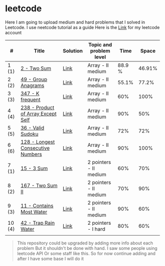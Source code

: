 # leetcode
Here I am going to upload medium and hard problems that I solved in Leetcode. I use neetcode tutorial as a guide
Here is the [Link](https://leetcode.com/Akadil/) for my leetcode account

| # | Title | Solution | Topic and problem level | Time | Space |
|---| ----- | -------- | ----------------------- | ---- | ----- |
| 1 (1) | [2 - Two Sum](https://leetcode.com/problems/add-two-numbers/) | [Link](https://github.com/Akadil/leetcode/blob/main/arrayHashing/2_addTwoNumbers.py) | Array - II medium | 88.9 % | 46.91% |
| 2 (2) | [49 - Group Anagrams](https://leetcode.com/problems/group-anagrams/) | [Link](https://github.com/Akadil/leetcode/blob/main/arrayHashing/49_groupAnagrams.py) | Array - II medium | 55.1% | 77.2% | 
| 3 (3) | [347 - K frequent](https://leetcode.com/problems/top-k-frequent-elements/) | [Link](https://github.com/Akadil/leetcode/blob/main/arrayHashing/347_topKFrequentElements.py) | Array - II medium | 60% | 100% |
| 4 (4) | [238 - Product of Array Except Self](https://leetcode.com/problems/product-of-array-except-self/) | [Link](https://github.com/Akadil/leetcode/blob/main/arrayHashing/238_productArrayExceptSelf.py) | Array - II medium | 90% | 50% |
| 5 (5) | [36 - Valid Sudoku](https://leetcode.com/problems/valid-sudoku/) | [Link](https://github.com/Akadil/leetcode/blob/main/arrayHashing/36_validSudoku.py) | Array - II medium | 72% | 72% |
| 6 (6) | [128 - Longest Consecutive Numbers](https://leetcode.com/problems/longest-consecutive-sequence/) | [Link](https://github.com/Akadil/leetcode/blob/main/arrayHashing/128_longestConsecutiveSequence.py) | Array - II medium | 90% | 100% |
| 7 (1) | [15 - 3 Sum](https://leetcode.com/problems/3sum/description/) | [Link](https://github.com/Akadil/leetcode/blob/main/arrayHashing/015_3sum.py) |  2 pointers - II medium | 60% | 70% |
| 8 (2) | [167 - Two Sum II](https://leetcode.com/problems/two-sum-ii-input-array-is-sorted/description/) | [Link](https://github.com/Akadil/leetcode/blob/main/arrayHashing/167_twoSumII.py) | 2 pointers - II medium | 70% | 90% |
| 9 (3) | [11 - Contains Most Water](https://leetcode.com/problems/container-with-most-water/) | [Link](https://github.com/Akadil/leetcode/blob/main/2pointers/011_containerWithMostWater.py) | 2 pointers - II medium | 90% | 60% |
| 10 (4) | [42 - Trap Rain Water](https://leetcode.com/problems/trapping-rain-water/description/) | [Link](https://github.com/Akadil/leetcode/blob/main/2pointers/042_trappingRainWater.py) | 2 pointers - I hard | 80% | 60% |
| |  |  |  |  |  |


> This repository could be upgraded by adding more info about each problem 
> But it shouldn't be done with hand. I saw some people using leetcode API 
> Or some staff like this. So for now continue adding and after I have some 
> base I will do it
